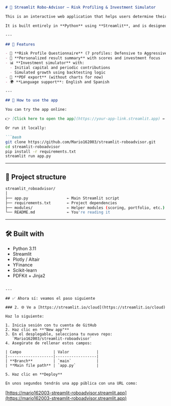 ````markdown
# 🤖 Streamlit Robo-Advisor – Risk Profiling & Investment Simulator

This is an interactive web application that helps users determine their investment **risk profile** and simulate the expected evolution of their portfolio based on historical performance.

It is built entirely in **Python** using **Streamlit**, and is designed for easy use by investors with different levels of financial knowledge.

---

## 🧠 Features

- 🧮 **Risk Profile Questionnaire** (7 profiles: Defensive to Aggressive)
- 🧾 **Personalized result summary** with scores and investment focus
- 📊 **Investment simulator** with:
  - Initial capital and periodic contributions
  - Simulated growth using backtesting logic
- 📄 **PDF export** (without charts for now)
- 🌍 **Language support**: English and Spanish

---

## 🚀 How to use the app

You can try the app online:

👉 [Click here to open the app](https://your-app-link.streamlit.app) ← (replace after deploy)

Or run it locally:

```bash
git clone https://github.com/Mario162003/streamlit-roboadvisor.git
cd streamlit-roboadvisor
pip install -r requirements.txt
streamlit run app.py
````

---

## 📁 Project structure

```bash
streamlit_roboadvisor/
│
├── app.py                 ← Main Streamlit script
├── requirements.txt       ← Project dependencies
├── modules/               ← Helper modules (scoring, portfolio, etc.)
└── README.md              ← You're reading it
```

---

## 🛠️ Built with

* Python 3.11
* Streamlit
* Plotly / Altair
* YFinance
* Scikit-learn
* PDFKit + Jinja2

```

---

## ✅ Ahora sí: veamos el paso siguiente

### 2. 🌐 Ve a [https://streamlit.io/cloud](https://streamlit.io/cloud)

Haz lo siguiente:

1. Inicia sesión con tu cuenta de GitHub
2. Haz clic en **"New app"**
3. En el desplegable, selecciona tu nuevo repo:  
   `Mario162003/streamlit-roboadvisor`
4. Asegúrate de rellenar estos campos:

| Campo              | Valor            |
|--------------------|------------------|
| **Branch**         | `main`           |
| **Main file path** | `app.py`         |

5. Haz clic en **Deploy**

En unos segundos tendrás una app pública con una URL como:

```

[https://mario162003-streamlit-roboadvisor.streamlit.app](https://mario162003-streamlit-roboadvisor.streamlit.app)

```
